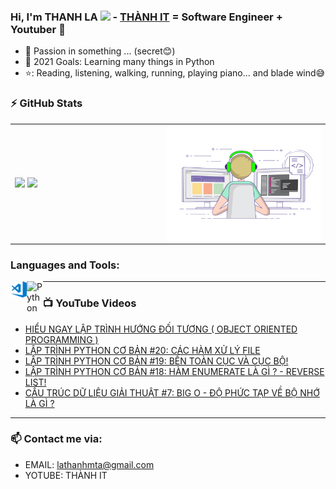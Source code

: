 ### Hi, I'm THANH LA <img src="https://media.giphy.com/media/hvRJCLFzcasrR4ia7z/giphy.gif" width="25px"> -  [THÀNH IT][website] = Software Engineer + Youtuber 🌻  


- 🔭 Passion in something ... (secret😊)
- 💪 2021 Goals: Learning many things in Python
- ⭐: Reading, listening, walking, running, playing piano... and blade wind😅

### :zap: GitHub Stats

<table>
<tr>
  <td width="48%">
    <img src="https://github-readme-stats.vercel.app/api?username=ThanhLa1802&show_icons=true&hide=contribs,issues&hide_border=true" />
    <img src="https://github-readme-stats.vercel.app/api/top-langs/?username=ThanhLa1802&layout=compact&show_icons=true&hide_border=true" />
  </td>
  <td width="52%"><img alt="gif" align="right" src=".github/assets/coding-freak.gif"/></td>
</tr>
<table>

### Languages and Tools:
<img align="left" alt="Visual Studio Code" width="26px" src="https://raw.githubusercontent.com/github/explore/80688e429a7d4ef2fca1e82350fe8e3517d3494d/topics/visual-studio-code/visual-studio-code.png" />
<img align="left" alt="Python" width="26px" src="https://upload.wikimedia.org/wikipedia/commons/thumb/0/0a/Python.svg/1200px-Python.svg.png" /> 

---

### 📺 YouTube Videos

<!-- YOUTUBE:START -->
- [HIỂU NGAY LẬP TRÌNH HƯỚNG ĐỐI TƯỢNG ( OBJECT ORIENTED PROGRAMMING )](https://www.youtube.com/watch?v=BkrXq-5H-Xg)
- [LẬP TRÌNH PYTHON CƠ BẢN #20: CÁC HÀM XỬ LÝ FILE](https://www.youtube.com/watch?v=bRaCZ6MhX0A)
- [LẬP TRÌNH PYTHON CƠ BẢN #19: BẾN TOÀN CỤC VÀ CỤC BỘ!](https://www.youtube.com/watch?v=n6U8BnKbnt0)
- [LẬP TRÌNH PYTHON CƠ BẢN #18: HÀM ENUMERATE LÀ GÌ ? - REVERSE LIST!](https://www.youtube.com/watch?v=dwI2PWmCpso)
- [CẤU TRÚC DỮ LIỆU GIẢI THUẬT #7: BIG O - ĐỘ PHỨC TẠP VỀ BỘ NHỚ LÀ GÌ ?](https://www.youtube.com/watch?v=P6jKYhg2lQo)
<!-- YOUTUBE:END -->

---

### 📫 Contact me via:
- EMAIL: lathanhmta@gmail.com
- YOTUBE: THÀNH IT

[website]: https://www.youtube.com/channel/UC9L5_YMFz8JfBeQtUic8-3A
